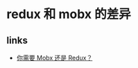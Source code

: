 # redux 和 mobx 的差异

## links

- [你需要 Mobx 还是 Redux？](https://juejin.im/post/5a7fd72c5188257a766324ae#heading-10)
